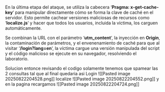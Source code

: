 En la última etapa del ataque, se utiliza la cabecera ‘**Pragma: x-get-cache-key**‘ para manipular directamente cómo se forma la clave de caché en el servidor. Esto permite cachear versiones maliciosas de recursos como ‘**localize.js**‘ y hacer que todos los usuarios, incluida la víctima, los carguen automáticamente.

Se combinan la URL con el parámetro ‘**utm_content**‘, la inyección en **Origin**, la contaminación de parámetros, y el envenenamiento de caché para que al visitar ‘**/login?lang=en**‘, la víctima cargue una versión manipulada del script y el código malicioso se ejecute en su navegador, resolviendo el laboratorio.

Solucion
entonce revisando el codigo solamente tenemos que spamear las 2 consultas
tal que al final quedaria asi
Login
![[Pasted image 20250822204528.png]]
localize
![[Pasted image 20250822204552.png]]
y en la pagina recargamos
![[Pasted image 20250822204724.png]]
